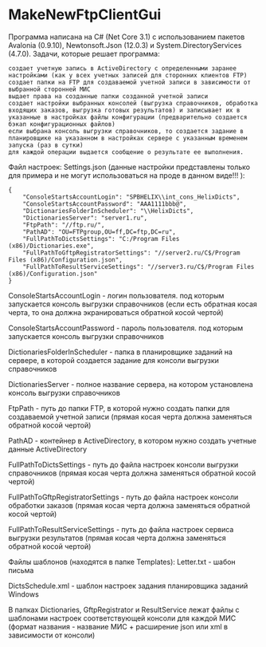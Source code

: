 # MakeNewFtpClientGui
Программа написана на C# (Net Core 3.1) с использованием пакетов Avalonia (0.9.10), Newtonsoft.Json (12.0.3) и System.DirectoryServices (4.7.0).
Задачи, которые решает программа:

    создает учетную запись в ActiveDirectory с определенными заранее настройками (как у всех учетных записей для сторонних клиентов FTP)
    создает папки на FTP для создаваемой учетной записи в зависимости от выбранной сторонней МИС
    выдает права на созданные папки созданной учетной записи
    создает настройки выбранных консолей (выгрузка справочников, обработка входящих заказов, выгрузка готовых результатов) и записывает их в указанные в настройках файлы конфигурации (предварительно создается бэкап конфигурационных файлов)
    если выбрана консоль выгрузки справочников, то создается задание в планировщике на указанном в настройках сервере с указанным временем запуска (раз в сутки)
    для каждой операции выдается сообщение о результате ее выполнения.

Файл настроек:
Settings.json (данные настройки представлены только для примера и не могут использоваться на проде в данном виде!!! ):

    {
        "ConsoleStartsAccountLogin": "SPBHELIX\\int_cons_HelixDicts",
        "ConsoleStartsAccountPassword": "AAA1111bbb@",
        "DictionariesFolderInScheduler": "\\HelixDicts",
        "DictionariesServer": "server1.ru",
        "FtpPath": "//ftp.ru/",
        "PathAD": "OU=FTPgroup,OU=ff,DC=ftp,DC=ru",
        "FullPathToDictsSettings": "C:/Program Files (x86)/Dictionaries.exe",
        "FullPathToGftpRegistratorSettings": "//server2.ru/C$/Program Files (x86)/Configuration.json",
        "FullPathToResultServiceSettings": "//server3.ru/C$/Program Files (x86)/Configuration.json"
    }

ConsoleStartsAccountLogin - логин пользователя. под которым запускается консоль выгрузки справочников (если есть обратная косая черта, то она должна экранироваться обратной косой чертой)

ConsoleStartsAccountPassword - пароль пользователя. под которым запускается консоль выгрузки справочников

DictionariesFolderInScheduler - папка в планировщике заданий на сервере, в которой создается задание для консоли выгрузки справочников

DictionariesServer - полное название сервера, на котором установлена консоль выгрузки справочников

FtpPath - путь до папки FTP, в которой нужно создать папки для создаваемой учетной записи (прямая косая черта должна заменяться обратной косой чертой)

PathAD - контейнер в ActiveDirectory, в котором нужно создать учетные данные ActiveDirectory

FullPathToDictsSettings - путь до файла настроек консоли выгрузки справочников (прямая косая черта должна заменяться обратной косой чертой)

FullPathToGftpRegistratorSettings - путь до файла настроек консоли обработки заказов (прямая косая черта должна заменяться обратной косой чертой)

FullPathToResultServiceSettings - путь до файла настроек сервиса выгрузки результатов (прямая косая черта должна заменяться обратной косой чертой)

Файлы шаблонов (находятся в папке Templates):
Letter.txt - шабон письма

DictsSchedule.xml - шаблон настроек задания планировщика заданий Windows

В папках Dictionaries, GftpRegistrator и ResultService лежат файлы с шаблонами настроек соответствующей консоли для каждой МИС (формат названия - название МИС + расширение json или xml в зависимости от консоли)
